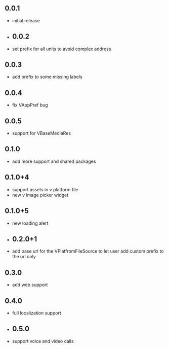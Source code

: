 ## 0.0.1

- initial release
- ## 0.0.2
- set prefix for all units to avoid complex address

## 0.0.3

- add prefix to some missing labels

## 0.0.4

- fix VAppPref bug

## 0.0.5

- support for VBaseMediaRes

## 0.1.0

- add more support and shared packages

## 0.1.0+4

- support assets in v platform file
- new v image picker widget

## 0.1.0+5

- new loading alert
- ## 0.2.0+1

- add base url for the VPlatfromFileSource to let user add custom prefix to the url only

## 0.3.0

- add web support

## 0.4.0

- full localization support
- ## 0.5.0
- support voice and video calls
